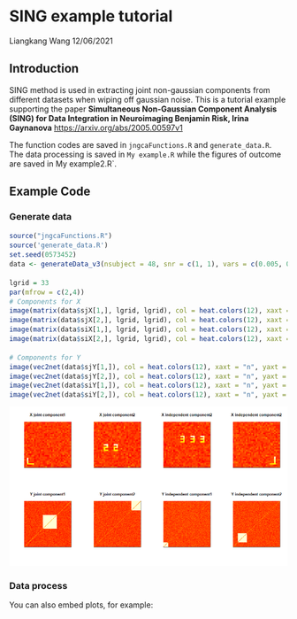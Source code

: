 SING example tutorial
================
Liangkang Wang
12/06/2021

## Introduction

SING method is used in extracting joint non-gaussian components from
different datasets when wiping off gaussian noise. This is a tutorial
example supporting the paper **Simultaneous Non-Gaussian Component
Analysis (SING) for Data Integration in Neuroimaging Benjamin Risk,
Irina Gaynanova** <https://arxiv.org/abs/2005.00597v1>

The function codes are saved in `jngcaFunctions.R` and
`generate_data.R`. The data processing is saved in `My example.R` while
the figures of outcome are saved in My example2.R\`.

## Example Code

### Generate data

``` r
source("jngcaFunctions.R")
source('generate_data.R')
set.seed(0573452)
data <- generateData_v3(nsubject = 48, snr = c(1, 1), vars = c(0.005, 0.005))

lgrid = 33
par(mfrow = c(2,4))
# Components for X
image(matrix(data$sjX[1,], lgrid, lgrid), col = heat.colors(12), xaxt = "n", yaxt = "n",main="X joint component1")
image(matrix(data$sjX[2,], lgrid, lgrid), col = heat.colors(12), xaxt = "n", yaxt = "n",main="X joint component2")
image(matrix(data$siX[1,], lgrid, lgrid), col = heat.colors(12), xaxt = "n", yaxt = "n",main="X independent component2")
image(matrix(data$siX[2,], lgrid, lgrid), col = heat.colors(12), xaxt = "n", yaxt = "n",main="X independent component2")

# Components for Y
image(vec2net(data$sjY[1,]), col = heat.colors(12), xaxt = "n", yaxt = "n",main="Y joint component1")
image(vec2net(data$sjY[2,]), col = heat.colors(12), xaxt = "n", yaxt = "n",main="Y joint component2")
image(vec2net(data$siY[1,]), col = heat.colors(12), xaxt = "n", yaxt = "n",main="Y independent component1")
image(vec2net(data$siY[2,]), col = heat.colors(12), xaxt = "n", yaxt = "n",main="Y independent component2")
```

![](figs/Original%20data%20figure.png)<!-- -->

### Data process

You can also embed plots, for example:
